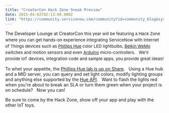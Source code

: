 ```yaml
---
title: "CreatorCon Hack Zone Sneak Preview"
date: 2015-04-02T02:13:00.000Z
link: "https://community.servicenow.com/community?id=community_blog&sys_id=cb7ce2e1dbd0dbc01dcaf3231f96195e"
---
```

<p>The Developer Lounge at CreatorCon <span style="font-size: 10pt; line-height: 1.5em;">this year will be featuring a Hack Zone where you can get hands-on experience integrating ServiceNow with Internet of Things devices such as <a title="w2.meethue.com/en-us/" href="http://www2.meethue.com/en-us/">Phillips Hue</a> color LED lightbulbs, <a title="w.belkin.com/us/Products/home-automation/c/wemo-home-automation/" href="http://www.belkin.com/us/Products/home-automation/c/wemo-home-automation/">Belkin WeMo</a> switches and motion sensors and even <a title=".wikipedia.org/wiki/Arduino" href="http://en.wikipedia.org/wiki/Arduino">Arduino</a> micro-controllers</span><span style="font-size: 10pt; line-height: 1.5em;">.   We'll provide IoT devices, integration code and sample apps, you provide great ideas!</span></p><p></p><p>To whet your appetite, the <a title="hare.servicenow.com/app.do#/detailV2/64fbbbd32b0ff100bddaff70f8da15b0/overview" href="https://share.servicenow.com/app.do#/detailV2/64fbbbd32b0ff100bddaff70f8da15b0/overview">Phillips Hue lab is up on Share</a>.   Using a Hue hub and a MID server, you can query and set light colors, modify lighting groups and anything else supported by the <a title="w.developers.meethue.com/philips-hue-api" href="http://www.developers.meethue.com/philips-hue-api">Hue API</a>.   Want to flash the lights red when you're about to break an SLA or turn them green when your project is on schedule?   Now you can!</p><p></p><p>Be sure to come by the Hack Zone, show off your app and play with the other IoT toys.</p>
